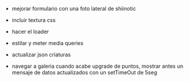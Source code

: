 - mejorar formulario con una foto lateral de shiinotic

- incluir textura css
- hacer el loader
- estilar y meter media queries
- actualizar json criaturas
- navegar a galeria cuando acabe upgrade de puntos, mostrar antes un mensaje de datos actualizados con un setTimeOut de 5seg
